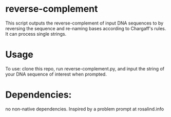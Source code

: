 # reverse-complement
This script outputs the reverse-complement of input DNA sequences to by reversing the sequence and re-naming bases according to Chargaff's rules.
It can process single strings.

# Usage
To use: clone this repo, run reverse-complement.py, and input the string of your DNA sequence of interest when prompted.

# Dependencies:
no non-native dependencies.
Inspired by a problem prompt at rosalind.info
